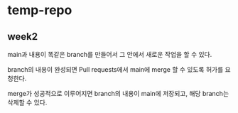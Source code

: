 # temp-repo


## week2


main과 내용이 똑같은 branch를 만들어서 그 안에서 새로운 작업을 할 수 있다.
  
branch의 내용이 완성되면 Pull requests에서 main에 merge 할 수 있도록 허가를 요청한다.
  
merge가 성공적으로 이루어지면 branch의 내용이 main에 저장되고, 해당 branch는 삭제할 수 있다.
